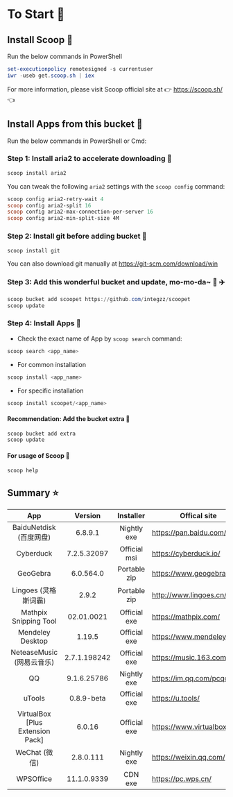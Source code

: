 # To Start 🏃

## Install Scoop 🚴

Run the below commands in PowerShell

``` powershell
set-executionpolicy remotesigned -s currentuser
iwr -useb get.scoop.sh | iex
```

For more information, please visit Scoop official site at 👉 https://scoop.sh/ 👈

## Install Apps from this bucket 🚗

Run the below commands in PowerShell or Cmd:

### Step 1: Install aria2 to accelerate downloading 🚅

```powershell
scoop install aria2
```

You can tweak the following `aria2` settings with the `scoop config` command:

```powershell
scoop config aria2-retry-wait 4
scoop config aria2-split 16
scoop config aria2-max-connection-per-server 16
scoop config aria2-min-split-size 4M
```

### Step 2: Install git before adding bucket 🎫

```powershell
scoop install git
```

You can also download git manually at https://git-scm.com/download/win

### Step 3: Add this wonderful bucket and update, mo-mo-da~ 💋 ✈️

```powershell
scoop bucket add scoopet https://github.com/integzz/scoopet
scoop update
```

###  Step 4: Install Apps 🚀

- Check the exact name of App by `scoop search` command:

```powershell
scoop search <app_name>
```

- For common installation

``` powershell
scoop install <app_name>
```

- For specific installation

```powershell
scoop install scoopet/<app_name>
```

#### Recommendation: Add the bucket extra 💯

``` powershell
scoop bucket add extra
scoop update
```

#### For usage of Scoop 📖

```powershell
scoop help
```

## Summary ⭐️

|               App                |   Version    |  Installer   | Offical site                |
| :------------------------------: | :----------: | :----------: | --------------------------- |
|     BaiduNetdisk  (百度网盘)     |   6.8.9.1    | Nightly exe  | https://pan.baidu.com/      |
|            Cyberduck             | 7.2.5.32097  | Official msi | https://cyberduck.io/       |
|             GeoGebra             |  6.0.564.0   | Portable zip | https://www.geogebra.org/   |
|       Lingoes (灵格斯词霸)       |    2.9.2     | Portable zip | http://www.lingoes.cn/      |
|      Mathpix Snipping Tool       |  02.01.0021  | Official exe | https://mathpix.com/        |
|         Mendeley Desktop         |    1.19.5    | Official exe | https://www.mendeley.com/   |
|    NeteaseMusic  (网易云音乐)    | 2.7.1.198242 | Official exe | https://music.163.com/      |
|                QQ                | 9.1.6.25786  | Nightly exe  | https://im.qq.com/pcqq/     |
|              uTools              |  0.8.9-beta  | Official exe | https://u.tools/            |
| VirtualBox [Plus Extension Pack] |    6.0.16    | Official exe | https://www.virtualbox.org/ |
|          WeChat  (微信)          |  2.8.0.111   | Nightly exe  | https://weixin.qq.com/      |
|            WPSOffice             | 11.1.0.9339  |   CDN exe    | https://pc.wps.cn/          |

